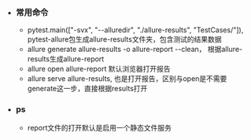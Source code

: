 - ### 常用命令
	- pytest.main(["-svx", "--alluredir", "./allure-results", "TestCases/"]), pytest-allure包生成allure-results文件夹，包含测试的结果数据
	- allure generate  allure-results -o allure-report --clean， 根据allure-results生成allure-report
	- allure open allure-report 默认浏览器打开报告
	- allure serve allure-results, 也是打开报告，区别与open是不需要generate这一步，直接根据results打开
- ### ps
	- report文件的打开默认是启用一个静态文件服务